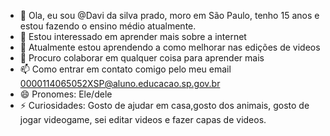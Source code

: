 - 👋 Ola, eu sou @Davi da silva prado, moro em São Paulo, tenho 15 anos e estou fazendo o ensino médio atualmente.
- 👀 Estou interessado em aprender mais sobre a internet 
- 🌱 Atualmente estou aprendendo a como melhorar nas edições de videos
- 💞️ Procuro colaborar em qualquer coisa para aprender mais
- 📫 Como entrar em contato comigo pelo meu email 0000114065052XSP@aluno.educacao.sp.gov.br
- 😄 Pronomes: Ele/dele
- ⚡ Curiosidades: Gosto de ajudar em casa,gosto dos animais, gosto de jogar videogame, sei editar videos e fazer capas de videos.

<!---
Davidasilvaprado/Davidasilvaprado is a ✨ special ✨ repository because its `README.md` (this file) appears on your GitHub profile.
You can click the Preview link to take a look at your changes.
--->
